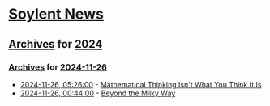 # [Soylent News](../../../README.md)

## [Archives](../../index.md) for [2024](../index.md)

### [Archives](../../index.md) for [2024-11-26](index.md)

* [2024-11-26, 05:26:00](https://soylentnews.org/article.pl?sid=24/11/25/030259&from=rss) - [Mathematical Thinking Isn't What You Think It Is](https://soylentnews.org/article.pl?sid=24/11/25/030259&from=rss)
* [2024-11-26, 00:44:00](https://soylentnews.org/article.pl?sid=24/11/24/1321203&from=rss) - [Beyond the Milky Way](https://soylentnews.org/article.pl?sid=24/11/24/1321203&from=rss)

